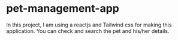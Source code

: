 # pet-management-app
In this project, I am using a reactjs and Tailwind css for making this application. You can check and search the pet and his/her details.

